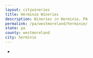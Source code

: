 ```yaml
---
layout: citywineries
title: Herminie Wineries
description: Wineries in Herminie, PA
permalink: /pa/westmoreland/herminie/
state: pa
county: westmoreland
city: herminie
---
```

-
